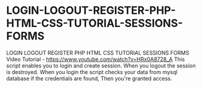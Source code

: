 # LOGIN-LOGOUT-REGISTER-PHP-HTML-CSS-TUTORIAL-SESSIONS-FORMS
LOGIN LOGOUT REGISTER PHP HTML CSS TUTORIAL SESSIONS FORMS
Video Tutorial - https://www.youtube.com/watch?v=HRx0A8728_A
This script enables you to login and create session. When you logout the session is destroyed.
When you login the script checks your data from mysql database if the credentials are found, Then you're granted access.
